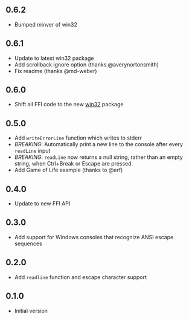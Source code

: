 ## 0.6.2
 - Bumped minver of win32

## 0.6.1
 - Update to latest win32 package
 - Add scrollback ignore option (thanks @averynortonsmith)
 - Fix readme (thanks @md-weber)

## 0.6.0
 - Shift all FFI code to the new [win32](https://pub.dev/packages/win32)
   package

## 0.5.0

- Add `writeErrorLine` function which writes to stderr
- *BREAKING*: Automatically print a new line to the console after every 
  `readLine` input
- *BREAKING*: `readLine` now returns a null string, rather than an empty
  string, when Ctrl+Break or Escape are pressed.
- Add Game of Life example (thanks to @erf)

## 0.4.0

- Update to new FFI API

## 0.3.0

- Add support for Windows consoles that recognize ANSI escape sequences

## 0.2.0

- Add `readline` function and escape character support

## 0.1.0

- Initial version
